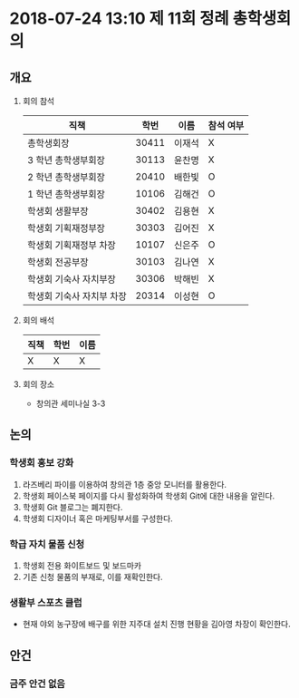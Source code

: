 # 2018-07-24 13:10 제 11회 정례 총학생회의

## 개요

1.  회의 참석

    | 직책                      | 학번  | 이름   | 참석 여부 |
    | ------------------------- | ----- | ------ | --------- |
    | 총학생회장                | 30411 | 이재석 | X        |
    | 3 학년 총학생부회장       | 30113 | 윤찬명 | X         |
    | 2 학년 총학생부회장       | 20410 | 배한빛 | O         |
    | 1 학년 총학생부회장       | 10106 | 김해건 | O         |
    | 학생회 생활부장           | 30402 | 김용현 | X         |
    | 학생회 기획재정부장       | 30303 | 김어진 | X         |
    | 학생회 기획재정부 차장    | 10107 | 신은주 | O         |
    | 학생회 전공부장           | 30103 | 김나연 | X         |
    | 학생회 기숙사 자치부장    | 30306 | 박해빈 | X         |
    | 학생회 기숙사 자치부 차장 | 20314 | 이성현 | O         |

2.  회의 배석

    | 직책 | 학번 | 이름 |
    | ---- | ---- | ---- |
    | X    | X    | X    |

3.  회의 장소
    -   창의관 세미나실 3-3

## 논의
### 학생회 홍보 강화
1.  라즈베리 파이를 이용하여 창의관 1층 중앙 모니터를 활용한다.
1.  학생회 페이스북 페이지를 다시 활성화하여 학생회 Git에 대한 내용을 알린다.
1.  학생회 Git 블로그는 폐지한다.
1.  학생회 디자이너 혹은 마케팅부서를 구성한다.

### 학급 자치 물품 신청
1.  학생회 전용 화이트보드 및 보드마카
1.  기존 신청 물품의 부재로, 이를 재확인한다.

### 생활부 스포츠 클럽
-   현재 야외 농구장에 배구를 위한 지주대 설치 진행 현황을 김아영 차장이 확인한다.

## 안건
### 금주 안건 없음